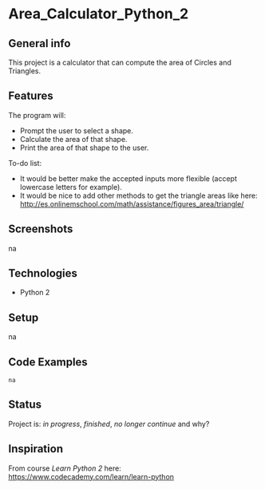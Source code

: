# Area_Calculator_Python_2


## General info
This project is a calculator that can compute the area of Circles and Triangles.  

## Features
The program will: 
* Prompt the user to select a shape. 
* Calculate the area of that shape. 
* Print the area of that shape to the user.

To-do list:
* It would be better make the accepted inputs more flexible (accept lowercase letters for example).
* It would be nice to add other methods to get the triangle areas like here:  http://es.onlinemschool.com/math/assistance/figures_area/triangle/


## Screenshots
na

## Technologies
* Python 2

## Setup
na

## Code Examples
`na`

## Status
Project is: _in progress_, _finished_, _no longer continue_ and why?

## Inspiration
From course _Learn Python 2_ here: https://www.codecademy.com/learn/learn-python
